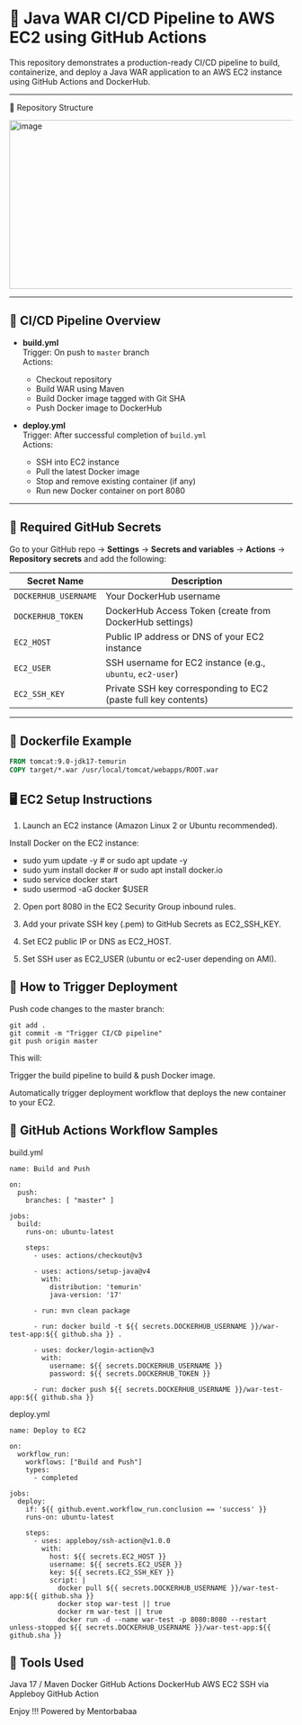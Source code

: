 # 🚀 Java WAR CI/CD Pipeline to AWS EC2 using GitHub Actions

This repository demonstrates a production-ready CI/CD pipeline to build, containerize, and deploy a Java WAR application to an AWS EC2 instance using GitHub Actions and DockerHub.

---

📂 Repository Structure


<img width="800" height="300" alt="image" src="https://github.com/user-attachments/assets/e28a47fd-5e15-4479-93f4-c2699cf542aa" />


---

## 🔄 CI/CD Pipeline Overview

- **build.yml**  
  Trigger: On push to `master` branch  
  Actions:
  - Checkout repository
  - Build WAR using Maven
  - Build Docker image tagged with Git SHA
  - Push Docker image to DockerHub

- **deploy.yml**  
  Trigger: After successful completion of `build.yml`  
  Actions:
  - SSH into EC2 instance
  - Pull the latest Docker image
  - Stop and remove existing container (if any)
  - Run new Docker container on port 8080

---

## 🔑 Required GitHub Secrets

Go to your GitHub repo → **Settings** → **Secrets and variables** → **Actions** → **Repository secrets** and add the following:

| Secret Name           | Description                                  |
| --------------------- | -------------------------------------------- |
| `DOCKERHUB_USERNAME`  | Your DockerHub username                       |
| `DOCKERHUB_TOKEN`     | DockerHub Access Token (create from DockerHub settings) |
| `EC2_HOST`            | Public IP address or DNS of your EC2 instance |
| `EC2_USER`            | SSH username for EC2 instance (e.g., `ubuntu`, `ec2-user`) |
| `EC2_SSH_KEY`         | Private SSH key corresponding to EC2 (paste full key contents) |

---

## 🐳 Dockerfile Example

```dockerfile
FROM tomcat:9.0-jdk17-temurin
COPY target/*.war /usr/local/tomcat/webapps/ROOT.war
```

## 🖥️ EC2 Setup Instructions
1. Launch an EC2 instance (Amazon Linux 2 or Ubuntu recommended).

Install Docker on the EC2 instance:
- sudo yum update -y        # or sudo apt update -y
- sudo yum install docker   # or sudo apt install docker.io
- sudo service docker start
- sudo usermod -aG docker $USER

2. Open port 8080 in the EC2 Security Group inbound rules.

3. Add your private SSH key (.pem) to GitHub Secrets as EC2_SSH_KEY.

4. Set EC2 public IP or DNS as EC2_HOST.

5. Set SSH user as EC2_USER (ubuntu or ec2-user depending on AMI).

## 🚀 How to Trigger Deployment
Push code changes to the master branch:

```
git add .
git commit -m "Trigger CI/CD pipeline"
git push origin master
```
This will:

Trigger the build pipeline to build & push Docker image.

Automatically trigger deployment workflow that deploys the new container to your EC2.

## 🔄 GitHub Actions Workflow Samples
build.yml
```
name: Build and Push

on:
  push:
    branches: [ "master" ]

jobs:
  build:
    runs-on: ubuntu-latest

    steps:
      - uses: actions/checkout@v3

      - uses: actions/setup-java@v4
        with:
          distribution: 'temurin'
          java-version: '17'

      - run: mvn clean package

      - run: docker build -t ${{ secrets.DOCKERHUB_USERNAME }}/war-test-app:${{ github.sha }} .

      - uses: docker/login-action@v3
        with:
          username: ${{ secrets.DOCKERHUB_USERNAME }}
          password: ${{ secrets.DOCKERHUB_TOKEN }}

      - run: docker push ${{ secrets.DOCKERHUB_USERNAME }}/war-test-app:${{ github.sha }}
```

deploy.yml
```
name: Deploy to EC2

on:
  workflow_run:
    workflows: ["Build and Push"]
    types:
      - completed

jobs:
  deploy:
    if: ${{ github.event.workflow_run.conclusion == 'success' }}
    runs-on: ubuntu-latest

    steps:
      - uses: appleboy/ssh-action@v1.0.0
        with:
          host: ${{ secrets.EC2_HOST }}
          username: ${{ secrets.EC2_USER }}
          key: ${{ secrets.EC2_SSH_KEY }}
          script: |
            docker pull ${{ secrets.DOCKERHUB_USERNAME }}/war-test-app:${{ github.sha }}
            docker stop war-test || true
            docker rm war-test || true
            docker run -d --name war-test -p 8080:8080 --restart unless-stopped ${{ secrets.DOCKERHUB_USERNAME }}/war-test-app:${{ github.sha }}
```

## 🧰 Tools Used

Java 17 / Maven
Docker
GitHub Actions
DockerHub
AWS EC2
SSH via Appleboy GitHub Action

Enjoy !!! Powered by Mentorbabaa
